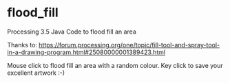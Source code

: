 # flood_fill

Processing 3.5 Java Code to flood fill an area 

Thanks to: https://forum.processing.org/one/topic/fill-tool-and-spray-tool-in-a-drawing-program.html#25080000001389423.html

Mouse click to flood fill an area with a random colour.
Key click to save your excellent artwork :-)
